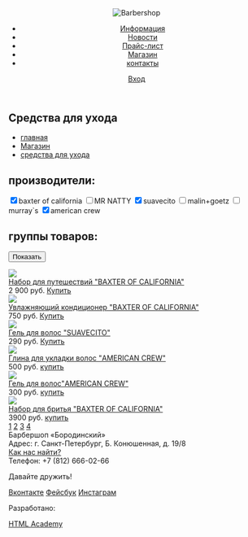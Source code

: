 <!DOCTYPE html>
<html lang="ru">
<head>
    <meta charset="utf-8">
    <title>HTML Academy: Барбершоп</title>
</head>
<body>
  <header class="main-header">
    <div class="container">
      <div class="logo">
        <img src="http://placehold.it/150x100" alt="Barbershop"> 
      </div>
        <nav class="main-navigator">
          <ul>
            <li>
             <a href="#">Информация</a>
            </li>
            <li>
             <a href="#">Новости</a>
            </li>
            <li>
             <a href="#">Прайс-лист</a>
            </li>
            <li>
             <a href="#">Магазин</a>
            </li>
            <li>
              <a href="#">контакты</a>
            </li>
          </ul>
        </nav>                      
        <div class="user-block">
          <a class="login" href="#">Вход</a>
        </div>
    </div>
  </header>                    
<main class="catalog">
  <section class="breadcrumbs">
    <h1>Средства для ухода</h1>
      <ul>
        <li>
        <a href="#">главная</a>
        </li>
        <li> 
        <a href="#"> Магазин</a>
        </li>
        <li>
        <a href="#">средства для ухода</a>
        </li>
      </ul>
  </section>
  <form>
    <div class="manufacturer">
      <h2> производители:</h2>
        <label> <input type="checkbox" name="baxter" checked>baxter of california</label>
        <label> <input type="checkbox" name="natty">MR NATTY</label> 
        <label><input type="checkbox" name="suavecito" checked>suavecito</label>
        <label><input type="checkbox" name="malin">malin+goetz</label>
        <label><input type="checkbox" name="murray">murray`s</label>
        <label><input type="checkbox" name="crew" checked>american crew</label>
    </div>
      <div class="group">
        <h2>группы товаров:</h2>
      </div>
      <div class="show">
        <button>Показать</button>
      </div>
  </form>
  <div class="catalog-item">
    <article class="catalog-items">
      <div class="image">
        <a href="#"><img src="http://placehold.it/150x100"></a>
      </div>
      <div class="title"><a href="#">Набор для путешествий "BAXTER OF CALIFORNIA"</a></div>
      <div class="price"><span>2 900 руб. </span> <a class="buy-btn" href="#">Купить</a></div>
    </article>
    <article class="catalog-items">
      <div class="image">
        <a href="#"><img src="http://placehold.it/150x100"></a>  </div>
      <div class="title"><a href="#">Увлажняющий кондиционер "BAXTER OF CALIFORNIA"</a></div>
      <div class="price"><span>750 руб.</span>
        <a class="buy-btn" href="#">Купить</a></div>
    </article>
    <article class="catalog-items">
      <div class="image">
        <a href="#"><img src="http://placehold.it/150x100"></a></div>
      <div class="title"><a href="#">Гель для волос "SUAVECITO"</a></div>
      <div class="price"><span>290 руб.</span>
        <a class="buy-btn" href="#">Купить</a></div>
    </article>
    <article class="catalog-items">
      <div class="image">
        <a href="#"><img src="http://placehold.it/150x100"></a></div>
      <div class="title"><a href="#">Глина для укладки волос "AMERICAN CREW"</a></div>
      <div class="price"><span>500 руб.</span>
        <a class="buy-btn" href="#">купить</a></div>
    </article>
    <article class="catalog-items">
      <div class="image">
        <a href="#"><img src="http://placehold.it/150x100"></a></div>
      <div class="title"><a href="#">Гель для волос"AMERICAN CREW"</a></div>
      <div class="price"><span>300 руб.</span>
        <a class="buy-btn" href="#">купить</a></div>
    </article>
    <article class="catalog-items">
      <div class="image">
        <a href="#"><img src="http://placehold.it/150x100"></a>  </div>
      <div class="title"><a href="#">Набор для бритья "BAXTER OF CALIFORNIA"</a></div>
      <div class="price"><span>3900 руб.</span>
        <a class="buy-btn" href="#">купить</a></div>
    </article>
  </div>
    <div class="page">
      <a href="#1">1</a>
      <a href="#2">2</a>
      <a href="#3">3</a>
      <a href="#4">4</a>
    </div>
  </main>  
  <footer class="main-footer">
    <div class="container">
      <section class="footer-contacts">
          Барбершоп «Бородинский»<br>
          Адрес: г. Санкт-Петербург, Б. Конюшенная, д. 19/8<br>
          <a href="#">Как нас найти?</a><br>
          Телефон: +7 (812) 666-02-66
      </section>
      <section class="footer-social">
          <p>Давайте дружить!</p>
          <a class="social-btn social-btn-vk" href="#">Вконтакте</a>
          <a class="social-btn social-btn-fb" href="#">Фейсбук</a>
          <a class="social-btn social-btn-inst" href="#">Инстаграм</a>
      </section>
      <section class="footer-copyright">
          <p>Разработано:</p>
          <a class="btn" href="https://htmlacademy.ru">HTML Academy</a>
      </section>
    </div>
  </footer>
</body>
</html>
